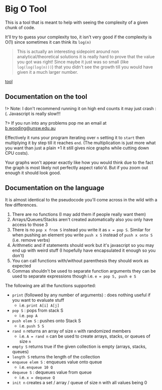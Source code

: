 # Big O Tool

This is a tool that is meant to help with seeing the complexity of a given chunk of code.

It'll try to guess your complexity too, it isn't very good if the complexity is O(1) since sometimes it can think its `log(n)`

> This is actually an interesting sidepoint around non analytical/theoretical solutions it is really hard to prove that the value you got was right!  Since maybe it just was so small (like `log(log(log(n)))`) that you didn't see the growth till you would have given it a much larger number.

[tool](assets/js/bigoh.html ':include :type=iframe :width=100% :height=750')

## Documentation on the tool

!> Note: I don't recommend running it on high end counts it may just crash :(.  Javascript is really slow!!!

?> If you run into any problems pop me an email at b.wooding@unsw.edu.au

Effectively it runs your program iterating over `n` setting it to `start` then multiplying it by step till it reaches `end`.  (The multiplication is just more what you want than just a plain +1 it still gives nice graphs while cutting down CPU costs).

Your graphs won't appear exactly like how you would think due to the fact the graph is most likely not perfectly aspect ratio'd.  But if you zoom out enough it should look good.

## Documentation on the language

It is almost identical to the pseudocode you'll come across in the wild with a few differences.

1. There are no functions (I may add them if people really want them)
2. Arrays/Queues/Stacks aren't created automatically also you only have access to those 3
3. There is no `pop x from S` instead you write it as `x = pop S`.  Similar for when pushing an element you write `push x S` instead of `push x onto S` (i.e. remove verbs)
4. Arithmetic and if statements should work but it's javascript so you may end up with weird stuff (I hopefully have encapsulated it enough so you don't)
5. You can call functions with/without parenthesis they should work as expected
6. Commas shouldn't be used to separate function arguments they can be used to separate expressions though i.e. `e = pop S, push e S`

The following are all the functions supported:

- `print` (followed by any number of arguments) : does nothing useful if you want to evaluate stuff
  - i.e. `print A[i] A[j]`
- `pop S` : pops from stack S
  - i.e. `pop A`
- `push elem S` : pushes onto Stack S
  - i.e. `push 5 S`
- `rand n` returns an array of size `n` with randomized members
  - i.e. `A = rand n` can be used to create arrays, stacks, or queues of size `n`
- `empty S` returns true if the given collection is empty (arrays, stacks, queues)
- `length S` returns the length of the collection
- `enqueue elem S` : enqueues value onto queue
  - i.e. `enqueue 10 Q`
- `dequeue S` : dequeues value from queue
  - i.e. `x = dequeue Q`
- `init n` creates a set / array / queue of size n with all values being 0
